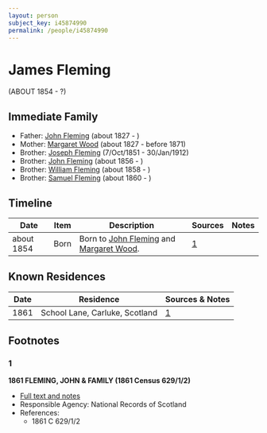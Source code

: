 ```yaml
---
layout: person
subject_key: i45874990
permalink: /people/i45874990
---
```


# James Fleming
(ABOUT 1854 - ?)

## Immediate Family

* Father: [John Fleming](./@39983533@-john-fleming-b1827-d.md) (about 1827 - )
* Mother: [Margaret Wood](./@50500805@-margaret-wood-b1827-d1871.md) (about 1827 - before 1871)
* Brother: [Joseph Fleming](./@57117702@-joseph-fleming-b1851-10-7-d1912-1-30.md) (7/Oct/1851 - 30/Jan/1912)
* Brother: [John Fleming](./@18678270@-john-fleming-b1856-d.md) (about 1856 - )
* Brother: [William Fleming](./@78368531@-william-fleming-b1858-d.md) (about 1858 - )
* Brother: [Samuel Fleming](./@19337566@-samuel-fleming-b1860-d.md) (about 1860 - )

## Timeline

Date | Item | Description | Sources | Notes
---|---|---|---|---
about 1854 | Born | Born to [John Fleming](./@39983533@-john-fleming-b1827-d.md) and [Margaret Wood](./@50500805@-margaret-wood-b1827-d1871.md). | [1](#1) | 

## Known Residences

Date | Residence | Sources & Notes
---|---|---
1861 | School Lane, Carluke, Scotland | [1](#1)

## Footnotes

### 1

**1861 FLEMING, JOHN & FAMILY (1861 Census 629/1/2)**

* [Full text and notes](../sources/@85731728@-1861-fleming,-john-&-family-1861-census-629-1-2-.md)
* Responsible Agency: National Records of Scotland
* References: 
  * 1861 C 629/1/2

